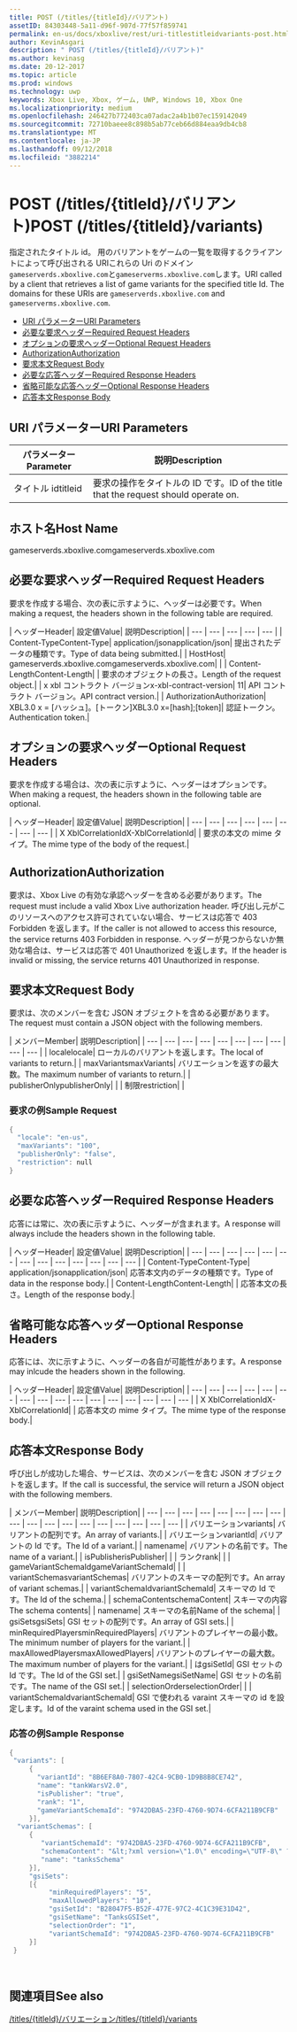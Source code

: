 ```yaml
---
title: POST (/titles/{titleId}/バリアント)
assetID: 84303448-5a11-d96f-907d-77f57f859741
permalink: en-us/docs/xboxlive/rest/uri-titlestitleidvariants-post.html
author: KevinAsgari
description: " POST (/titles/{titleId}/バリアント)"
ms.author: kevinasg
ms.date: 20-12-2017
ms.topic: article
ms.prod: windows
ms.technology: uwp
keywords: Xbox Live, Xbox, ゲーム, UWP, Windows 10, Xbox One
ms.localizationpriority: medium
ms.openlocfilehash: 246427b772403ca07adac2a4b1b07ec159142049
ms.sourcegitcommit: 72710baeee8c898b5ab77ceb66d884eaa9db4cb8
ms.translationtype: MT
ms.contentlocale: ja-JP
ms.lasthandoff: 09/12/2018
ms.locfileid: "3882214"
---
```

# <a name="post-titlestitleidvariants"></a><span data-ttu-id="2a447-104">POST (/titles/{titleId}/バリアント)</span><span class="sxs-lookup"><span data-stu-id="2a447-104">POST (/titles/{titleId}/variants)</span></span>
<span data-ttu-id="2a447-105">指定されたタイトル id。 用のバリアントをゲームの一覧を取得するクライアントによって呼び出される URIこれらの Uri のドメイン`gameserverds.xboxlive.com`と`gameserverms.xboxlive.com`します。</span><span class="sxs-lookup"><span data-stu-id="2a447-105">URI called by a client that retrieves a list of game variants for the specified title Id. The domains for these URIs are `gameserverds.xboxlive.com` and `gameserverms.xboxlive.com`.</span></span>
 
  * [<span data-ttu-id="2a447-106">URI パラメーター</span><span class="sxs-lookup"><span data-stu-id="2a447-106">URI Parameters</span></span>](#ID4EZ)
  * [<span data-ttu-id="2a447-107">必要な要求ヘッダー</span><span class="sxs-lookup"><span data-stu-id="2a447-107">Required Request Headers</span></span>](#ID4EIB)
  * [<span data-ttu-id="2a447-108">オプションの要求ヘッダー</span><span class="sxs-lookup"><span data-stu-id="2a447-108">Optional Request Headers</span></span>](#ID4EED)
  * [<span data-ttu-id="2a447-109">Authorization</span><span class="sxs-lookup"><span data-stu-id="2a447-109">Authorization</span></span>](#ID4E3D)
  * [<span data-ttu-id="2a447-110">要求本文</span><span class="sxs-lookup"><span data-stu-id="2a447-110">Request Body</span></span>](#ID4EEE)
  * [<span data-ttu-id="2a447-111">必要な応答ヘッダー</span><span class="sxs-lookup"><span data-stu-id="2a447-111">Required Response Headers</span></span>](#ID4ELF)
  * [<span data-ttu-id="2a447-112">省略可能な応答ヘッダー</span><span class="sxs-lookup"><span data-stu-id="2a447-112">Optional Response Headers</span></span>](#ID4EMG)
  * [<span data-ttu-id="2a447-113">応答本文</span><span class="sxs-lookup"><span data-stu-id="2a447-113">Response Body</span></span>](#ID4EEH)
 
<a id="ID4EZ"></a>

 
## <a name="uri-parameters"></a><span data-ttu-id="2a447-114">URI パラメーター</span><span class="sxs-lookup"><span data-stu-id="2a447-114">URI Parameters</span></span>
 
| <span data-ttu-id="2a447-115">パラメーター</span><span class="sxs-lookup"><span data-stu-id="2a447-115">Parameter</span></span>| <span data-ttu-id="2a447-116">説明</span><span class="sxs-lookup"><span data-stu-id="2a447-116">Description</span></span>| 
| --- | --- | 
| <span data-ttu-id="2a447-117">タイトル id</span><span class="sxs-lookup"><span data-stu-id="2a447-117">titleid</span></span>| <span data-ttu-id="2a447-118">要求の操作をタイトルの ID です。</span><span class="sxs-lookup"><span data-stu-id="2a447-118">ID of the title that the request should operate on.</span></span>| 
  
<a id="ID5EG"></a>

 
## <a name="host-name"></a><span data-ttu-id="2a447-119">ホスト名</span><span class="sxs-lookup"><span data-stu-id="2a447-119">Host Name</span></span>

<span data-ttu-id="2a447-120">gameserverds.xboxlive.com</span><span class="sxs-lookup"><span data-stu-id="2a447-120">gameserverds.xboxlive.com</span></span>
 
<a id="ID4EIB"></a>

 
## <a name="required-request-headers"></a><span data-ttu-id="2a447-121">必要な要求ヘッダー</span><span class="sxs-lookup"><span data-stu-id="2a447-121">Required Request Headers</span></span>
 
<span data-ttu-id="2a447-122">要求を作成する場合、次の表に示すように、ヘッダーは必要です。</span><span class="sxs-lookup"><span data-stu-id="2a447-122">When making a request, the headers shown in the following table are required.</span></span>
 
| <span data-ttu-id="2a447-123">ヘッダー</span><span class="sxs-lookup"><span data-stu-id="2a447-123">Header</span></span>| <span data-ttu-id="2a447-124">設定値</span><span class="sxs-lookup"><span data-stu-id="2a447-124">Value</span></span>| <span data-ttu-id="2a447-125">説明</span><span class="sxs-lookup"><span data-stu-id="2a447-125">Description</span></span>| 
| --- | --- | --- | --- | --- | 
| <span data-ttu-id="2a447-126">Content-Type</span><span class="sxs-lookup"><span data-stu-id="2a447-126">Content-Type</span></span>| <span data-ttu-id="2a447-127">application/json</span><span class="sxs-lookup"><span data-stu-id="2a447-127">application/json</span></span>| <span data-ttu-id="2a447-128">提出されたデータの種類です。</span><span class="sxs-lookup"><span data-stu-id="2a447-128">Type of data being submitted.</span></span>| 
| <span data-ttu-id="2a447-129">Host</span><span class="sxs-lookup"><span data-stu-id="2a447-129">Host</span></span>| <span data-ttu-id="2a447-130">gameserverds.xboxlive.com</span><span class="sxs-lookup"><span data-stu-id="2a447-130">gameserverds.xboxlive.com</span></span>|  | 
| <span data-ttu-id="2a447-131">Content-Length</span><span class="sxs-lookup"><span data-stu-id="2a447-131">Content-Length</span></span>|  | <span data-ttu-id="2a447-132">要求のオブジェクトの長さ。</span><span class="sxs-lookup"><span data-stu-id="2a447-132">Length of the request object.</span></span>| 
| <span data-ttu-id="2a447-133">x xbl コントラクト バージョン</span><span class="sxs-lookup"><span data-stu-id="2a447-133">x-xbl-contract-version</span></span>| <span data-ttu-id="2a447-134">1</span><span class="sxs-lookup"><span data-stu-id="2a447-134">1</span></span>| <span data-ttu-id="2a447-135">API コントラクト バージョン。</span><span class="sxs-lookup"><span data-stu-id="2a447-135">API contract version.</span></span>| 
| <span data-ttu-id="2a447-136">Authorization</span><span class="sxs-lookup"><span data-stu-id="2a447-136">Authorization</span></span>| <span data-ttu-id="2a447-137">XBL3.0 x = [ハッシュ]。[トークン]</span><span class="sxs-lookup"><span data-stu-id="2a447-137">XBL3.0 x=[hash];[token]</span></span>| <span data-ttu-id="2a447-138">認証トークン。</span><span class="sxs-lookup"><span data-stu-id="2a447-138">Authentication token.</span></span>| 
  
<a id="ID4EED"></a>

 
## <a name="optional-request-headers"></a><span data-ttu-id="2a447-139">オプションの要求ヘッダー</span><span class="sxs-lookup"><span data-stu-id="2a447-139">Optional Request Headers</span></span>
 
<span data-ttu-id="2a447-140">要求を作成する場合は、次の表に示すように、ヘッダーはオプションです。</span><span class="sxs-lookup"><span data-stu-id="2a447-140">When making a request, the headers shown in the following table are optional.</span></span>
 
| <span data-ttu-id="2a447-141">ヘッダー</span><span class="sxs-lookup"><span data-stu-id="2a447-141">Header</span></span>| <span data-ttu-id="2a447-142">設定値</span><span class="sxs-lookup"><span data-stu-id="2a447-142">Value</span></span>| <span data-ttu-id="2a447-143">説明</span><span class="sxs-lookup"><span data-stu-id="2a447-143">Description</span></span>| 
| --- | --- | --- | --- | --- | --- | --- | --- | 
| <span data-ttu-id="2a447-144">X XblCorrelationId</span><span class="sxs-lookup"><span data-stu-id="2a447-144">X-XblCorrelationId</span></span>|  | <span data-ttu-id="2a447-145">要求の本文の mime タイプ。</span><span class="sxs-lookup"><span data-stu-id="2a447-145">The mime type of the body of the request.</span></span>| 
  
<a id="ID4E3D"></a>

 
## <a name="authorization"></a><span data-ttu-id="2a447-146">Authorization</span><span class="sxs-lookup"><span data-stu-id="2a447-146">Authorization</span></span>

<span data-ttu-id="2a447-147">要求は、Xbox Live の有効な承認ヘッダーを含める必要があります。</span><span class="sxs-lookup"><span data-stu-id="2a447-147">The request must include a valid Xbox Live authorization header.</span></span> <span data-ttu-id="2a447-148">呼び出し元がこのリソースへのアクセス許可されていない場合、サービスは応答で 403 Forbidden を返します。</span><span class="sxs-lookup"><span data-stu-id="2a447-148">If the caller is not allowed to access this resource, the service returns 403 Forbidden in response.</span></span> <span data-ttu-id="2a447-149">ヘッダーが見つからないか無効な場合は、サービスは応答で 401 Unauthorized を返します。</span><span class="sxs-lookup"><span data-stu-id="2a447-149">If the header is invalid or missing, the service returns 401 Unauthorized in response.</span></span>
 
<a id="ID4EEE"></a>

 
## <a name="request-body"></a><span data-ttu-id="2a447-150">要求本文</span><span class="sxs-lookup"><span data-stu-id="2a447-150">Request Body</span></span>
 
<span data-ttu-id="2a447-151">要求は、次のメンバーを含む JSON オブジェクトを含める必要があります。</span><span class="sxs-lookup"><span data-stu-id="2a447-151">The request must contain a JSON object with the following members.</span></span>
 
| <span data-ttu-id="2a447-152">メンバー</span><span class="sxs-lookup"><span data-stu-id="2a447-152">Member</span></span>| <span data-ttu-id="2a447-153">説明</span><span class="sxs-lookup"><span data-stu-id="2a447-153">Description</span></span>| 
| --- | --- | --- | --- | --- | --- | --- | --- | --- | --- | 
| <span data-ttu-id="2a447-154">locale</span><span class="sxs-lookup"><span data-stu-id="2a447-154">locale</span></span>| <span data-ttu-id="2a447-155">ローカルのバリアントを返します。</span><span class="sxs-lookup"><span data-stu-id="2a447-155">The local of variants to return.</span></span>| 
| <span data-ttu-id="2a447-156">maxVariants</span><span class="sxs-lookup"><span data-stu-id="2a447-156">maxVariants</span></span>| <span data-ttu-id="2a447-157">バリエーションを返すの最大数。</span><span class="sxs-lookup"><span data-stu-id="2a447-157">The maximum number of variants to return.</span></span>| 
| <span data-ttu-id="2a447-158">publisherOnly</span><span class="sxs-lookup"><span data-stu-id="2a447-158">publisherOnly</span></span>|  | 
| <span data-ttu-id="2a447-159">制限</span><span class="sxs-lookup"><span data-stu-id="2a447-159">restriction</span></span>|  | 
 
<a id="ID4EDF"></a>

 
### <a name="sample-request"></a><span data-ttu-id="2a447-160">要求の例</span><span class="sxs-lookup"><span data-stu-id="2a447-160">Sample Request</span></span>
 

```cpp
{
  "locale": "en-us",
  "maxVariants": "100",
  "publisherOnly": "false",
  "restriction": null
}

```

   
<a id="ID4ELF"></a>

 
## <a name="required-response-headers"></a><span data-ttu-id="2a447-161">必要な応答ヘッダー</span><span class="sxs-lookup"><span data-stu-id="2a447-161">Required Response Headers</span></span>
 
<span data-ttu-id="2a447-162">応答には常に、次の表に示すように、ヘッダーが含まれます。</span><span class="sxs-lookup"><span data-stu-id="2a447-162">A response will always include the headers shown in the following table.</span></span>
 
| <span data-ttu-id="2a447-163">ヘッダー</span><span class="sxs-lookup"><span data-stu-id="2a447-163">Header</span></span>| <span data-ttu-id="2a447-164">設定値</span><span class="sxs-lookup"><span data-stu-id="2a447-164">Value</span></span>| <span data-ttu-id="2a447-165">説明</span><span class="sxs-lookup"><span data-stu-id="2a447-165">Description</span></span>| 
| --- | --- | --- | --- | --- | --- | --- | --- | --- | --- | --- | --- | --- | 
| <span data-ttu-id="2a447-166">Content-Type</span><span class="sxs-lookup"><span data-stu-id="2a447-166">Content-Type</span></span>| <span data-ttu-id="2a447-167">application/json</span><span class="sxs-lookup"><span data-stu-id="2a447-167">application/json</span></span>| <span data-ttu-id="2a447-168">応答本文内のデータの種類です。</span><span class="sxs-lookup"><span data-stu-id="2a447-168">Type of data in the response body.</span></span>| 
| <span data-ttu-id="2a447-169">Content-Length</span><span class="sxs-lookup"><span data-stu-id="2a447-169">Content-Length</span></span>|  | <span data-ttu-id="2a447-170">応答本文の長さ。</span><span class="sxs-lookup"><span data-stu-id="2a447-170">Length of the response body.</span></span>| 
  
<a id="ID4EMG"></a>

 
## <a name="optional-response-headers"></a><span data-ttu-id="2a447-171">省略可能な応答ヘッダー</span><span class="sxs-lookup"><span data-stu-id="2a447-171">Optional Response Headers</span></span>
 
<span data-ttu-id="2a447-172">応答には、次に示すように、ヘッダーの各自が可能性があります。</span><span class="sxs-lookup"><span data-stu-id="2a447-172">A response may inlcude the headers shown in the following.</span></span>
 
| <span data-ttu-id="2a447-173">ヘッダー</span><span class="sxs-lookup"><span data-stu-id="2a447-173">Header</span></span>| <span data-ttu-id="2a447-174">設定値</span><span class="sxs-lookup"><span data-stu-id="2a447-174">Value</span></span>| <span data-ttu-id="2a447-175">説明</span><span class="sxs-lookup"><span data-stu-id="2a447-175">Description</span></span>| 
| --- | --- | --- | --- | --- | --- | --- | --- | --- | --- | --- | --- | --- | --- | --- | --- | 
| <span data-ttu-id="2a447-176">X XblCorrelationId</span><span class="sxs-lookup"><span data-stu-id="2a447-176">X-XblCorrelationId</span></span>|  | <span data-ttu-id="2a447-177">応答本文の mime タイプ。</span><span class="sxs-lookup"><span data-stu-id="2a447-177">The mime type of the response body.</span></span>| 
  
<a id="ID4EEH"></a>

 
## <a name="response-body"></a><span data-ttu-id="2a447-178">応答本文</span><span class="sxs-lookup"><span data-stu-id="2a447-178">Response Body</span></span>
 
<span data-ttu-id="2a447-179">呼び出しが成功した場合、サービスは、次のメンバーを含む JSON オブジェクトを返します。</span><span class="sxs-lookup"><span data-stu-id="2a447-179">If the call is successful, the service will return a JSON object with the following members.</span></span>
 
| <span data-ttu-id="2a447-180">メンバー</span><span class="sxs-lookup"><span data-stu-id="2a447-180">Member</span></span>| <span data-ttu-id="2a447-181">説明</span><span class="sxs-lookup"><span data-stu-id="2a447-181">Description</span></span>| 
| --- | --- | --- | --- | --- | --- | --- | --- | --- | --- | --- | --- | --- | --- | --- | --- | --- | --- | 
| <span data-ttu-id="2a447-182">バリエーション</span><span class="sxs-lookup"><span data-stu-id="2a447-182">variants</span></span>| <span data-ttu-id="2a447-183">バリアントの配列です。</span><span class="sxs-lookup"><span data-stu-id="2a447-183">An array of variants.</span></span>| 
| <span data-ttu-id="2a447-184">バリエーション</span><span class="sxs-lookup"><span data-stu-id="2a447-184">variantId</span></span>| <span data-ttu-id="2a447-185">バリアントの Id です。</span><span class="sxs-lookup"><span data-stu-id="2a447-185">The Id of a variant.</span></span>| 
| <span data-ttu-id="2a447-186">name</span><span class="sxs-lookup"><span data-stu-id="2a447-186">name</span></span>| <span data-ttu-id="2a447-187">バリアントの名前です。</span><span class="sxs-lookup"><span data-stu-id="2a447-187">The name of a variant.</span></span>| 
| <span data-ttu-id="2a447-188">isPublisher</span><span class="sxs-lookup"><span data-stu-id="2a447-188">isPublisher</span></span>|  | 
| <span data-ttu-id="2a447-189">ランク</span><span class="sxs-lookup"><span data-stu-id="2a447-189">rank</span></span>|  | 
| <span data-ttu-id="2a447-190">gameVariantSchemaId</span><span class="sxs-lookup"><span data-stu-id="2a447-190">gameVariantSchemaId</span></span>|  | 
| <span data-ttu-id="2a447-191">variantSchemas</span><span class="sxs-lookup"><span data-stu-id="2a447-191">variantSchemas</span></span>| <span data-ttu-id="2a447-192">バリアントのスキーマの配列です。</span><span class="sxs-lookup"><span data-stu-id="2a447-192">An array of variant schemas.</span></span>| 
| <span data-ttu-id="2a447-193">variantSchemaId</span><span class="sxs-lookup"><span data-stu-id="2a447-193">variantSchemaId</span></span>| <span data-ttu-id="2a447-194">スキーマの Id です。</span><span class="sxs-lookup"><span data-stu-id="2a447-194">The Id of the schema.</span></span>| 
| <span data-ttu-id="2a447-195">schemaContent</span><span class="sxs-lookup"><span data-stu-id="2a447-195">schemaContent</span></span>| <span data-ttu-id="2a447-196">スキーマの内容</span><span class="sxs-lookup"><span data-stu-id="2a447-196">The schema contents</span></span>| 
| <span data-ttu-id="2a447-197">name</span><span class="sxs-lookup"><span data-stu-id="2a447-197">name</span></span>| <span data-ttu-id="2a447-198">スキーマの名前</span><span class="sxs-lookup"><span data-stu-id="2a447-198">Name of the schema</span></span>| 
| <span data-ttu-id="2a447-199">gsiSets</span><span class="sxs-lookup"><span data-stu-id="2a447-199">gsiSets</span></span>| <span data-ttu-id="2a447-200">GSI セットの配列です。</span><span class="sxs-lookup"><span data-stu-id="2a447-200">An array of GSI sets.</span></span>| 
| <span data-ttu-id="2a447-201">minRequiredPlayers</span><span class="sxs-lookup"><span data-stu-id="2a447-201">minRequiredPlayers</span></span>| <span data-ttu-id="2a447-202">バリアントのプレイヤーの最小数。</span><span class="sxs-lookup"><span data-stu-id="2a447-202">The minimum number of players for the variant.</span></span>| 
| <span data-ttu-id="2a447-203">maxAllowedPlayers</span><span class="sxs-lookup"><span data-stu-id="2a447-203">maxAllowedPlayers</span></span>| <span data-ttu-id="2a447-204">バリアントのプレイヤーの最大数。</span><span class="sxs-lookup"><span data-stu-id="2a447-204">The maximum number of players for the variant.</span></span>| 
| <span data-ttu-id="2a447-205">は</span><span class="sxs-lookup"><span data-stu-id="2a447-205">gsiSetId</span></span>| <span data-ttu-id="2a447-206">GSI セットの Id です。</span><span class="sxs-lookup"><span data-stu-id="2a447-206">The Id of the GSI set.</span></span>| 
| <span data-ttu-id="2a447-207">gsiSetName</span><span class="sxs-lookup"><span data-stu-id="2a447-207">gsiSetName</span></span>| <span data-ttu-id="2a447-208">GSI セットの名前です。</span><span class="sxs-lookup"><span data-stu-id="2a447-208">The name of the GSI set.</span></span>| 
| <span data-ttu-id="2a447-209">selectionOrder</span><span class="sxs-lookup"><span data-stu-id="2a447-209">selectionOrder</span></span>|  | 
| <span data-ttu-id="2a447-210">variantSchemaId</span><span class="sxs-lookup"><span data-stu-id="2a447-210">variantSchemaId</span></span>| <span data-ttu-id="2a447-211">GSI で使われる varaint スキーマの id を設定します。</span><span class="sxs-lookup"><span data-stu-id="2a447-211">Id of the varaint schema used in the GSI set.</span></span>| 
 
<a id="ID4EYBAC"></a>

 
### <a name="sample-response"></a><span data-ttu-id="2a447-212">応答の例</span><span class="sxs-lookup"><span data-stu-id="2a447-212">Sample Response</span></span>
 

```cpp
{
 "variants": [
     { 
       "variantId": "8B6EF8A0-7807-42C4-9CB0-1D9B8B8CE742", 
       "name": "tankWarsV2.0",
       "isPublisher": "true",
       "rank": "1",
       "gameVariantSchemaId": "9742DBA5-23FD-4760-9D74-6CFA211B9CFB"
     }],
  "variantSchemas": [
     {
        "variantSchemaId": "9742DBA5-23FD-4760-9D74-6CFA211B9CFB",
        "schemaContent": "&lt;?xml version=\"1.0\" encoding=\"UTF-8\" ?>&lt;xs:schema xmlns:xs=\"http://www.w3.org/2001/XMLSchema\">&lt;xs:element name=\"root\">&lt;/xs:element>&lt;/xs:schema>"
        "name": "tanksSchema"
     }],
     "gsiSets":
     [{ 
          "minRequiredPlayers": "5", 
          "maxAllowedPlayers": "10", 
          "gsiSetId": "B28047F5-B52F-477E-97C2-4C1C39E31D42",
          "gsiSetName": "TanksGSISet",
          "selectionOrder": "1",
          "variantSchemaId": "9742DBA5-23FD-4760-9D74-6CFA211B9CFB"
     }]
 }

  

```

   
<a id="ID4ERCAC"></a>

 
## <a name="see-also"></a><span data-ttu-id="2a447-213">関連項目</span><span class="sxs-lookup"><span data-stu-id="2a447-213">See also</span></span>
 [<span data-ttu-id="2a447-214">/titles/{titleId}/バリエーション</span><span class="sxs-lookup"><span data-stu-id="2a447-214">/titles/{titleId}/variants</span></span>](uri-titlestitleidvariants.md)

  